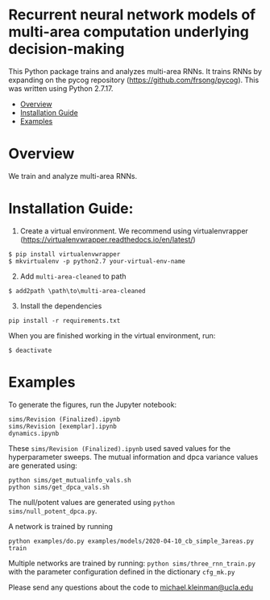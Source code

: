# Recurrent neural network models of multi-area computation underlying decision-making

This Python package trains and analyzes multi-area RNNs. It trains RNNs by expanding on the pycog repository (https://github.com/frsong/pycog). This was written using Python 2.7.17.

- [Overview](#overview)
- [Installation Guide](#installation-guide)
- [Examples](#examples)

# Overview
We train and analyze multi-area RNNs.


# Installation Guide:

1. Create a virtual environment. We recommend using virtualenvrapper (https://virtualenvwrapper.readthedocs.io/en/latest/)

```
$ pip install virtualenvwrapper
$ mkvirtualenv -p python2.7 your-virtual-env-name
```
2. Add `multi-area-cleaned` to path

```
$ add2path \path\to\multi-area-cleaned
```

3. Install the dependencies
```
pip install -r requirements.txt
```

When you are finished working in the virtual environment, run:
```
$ deactivate
```

# Examples
To generate the figures, run the Jupyter notebook:

```
sims/Revision (Finalized).ipynb
sims/Revision [exemplar].ipynb
dynamics.ipynb
```

These `sims/Revision (Finalized).ipynb` used saved values for the hyperparameter sweeps. The mutual information and dpca variance values are generated using:

```
python sims/get_mutualinfo_vals.sh
python sims/get_dpca_vals.sh
```

The null/potent values are generated using `python sims/null_potent_dpca.py`.

A network is trained by running
```
python examples/do.py examples/models/2020-04-10_cb_simple_3areas.py train
```

Multiple networks are trained by running: `python sims/three_rnn_train.py` with the parameter configuration defined in the dictionary `cfg_mk.py`

Please send any questions about the code to michael.kleinman@ucla.edu


